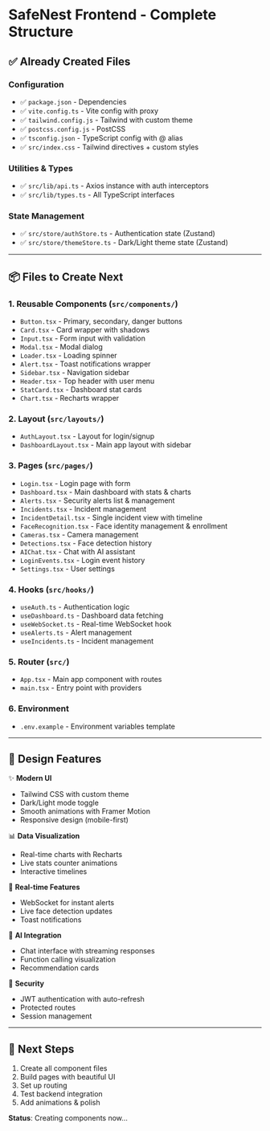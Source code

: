 # SafeNest Frontend - Complete Structure

## ✅ Already Created Files

### Configuration
- ✅ `package.json` - Dependencies
- ✅ `vite.config.ts` - Vite config with proxy
- ✅ `tailwind.config.js` - Tailwind with custom theme
- ✅ `postcss.config.js` - PostCSS
- ✅ `tsconfig.json` - TypeScript config with @ alias
- ✅ `src/index.css` - Tailwind directives + custom styles

### Utilities & Types
- ✅ `src/lib/api.ts` - Axios instance with auth interceptors
- ✅ `src/lib/types.ts` - All TypeScript interfaces

### State Management
- ✅ `src/store/authStore.ts` - Authentication state (Zustand)
- ✅ `src/store/themeStore.ts` - Dark/Light theme state (Zustand)

---

## 📦 Files to Create Next

### 1. Reusable Components (`src/components/`)
- `Button.tsx` - Primary, secondary, danger buttons
- `Card.tsx` - Card wrapper with shadows
- `Input.tsx` - Form input with validation
- `Modal.tsx` - Modal dialog
- `Loader.tsx` - Loading spinner
- `Alert.tsx` - Toast notifications wrapper
- `Sidebar.tsx` - Navigation sidebar
- `Header.tsx` - Top header with user menu
- `StatCard.tsx` - Dashboard stat cards
- `Chart.tsx` - Recharts wrapper

### 2. Layout (`src/layouts/`)
- `AuthLayout.tsx` - Layout for login/signup
- `DashboardLayout.tsx` - Main app layout with sidebar

### 3. Pages (`src/pages/`)
- `Login.tsx` - Login page with form
- `Dashboard.tsx` - Main dashboard with stats & charts
- `Alerts.tsx` - Security alerts list & management
- `Incidents.tsx` - Incident management
- `IncidentDetail.tsx` - Single incident view with timeline
- `FaceRecognition.tsx` - Face identity management & enrollment
- `Cameras.tsx` - Camera management
- `Detections.tsx` - Face detection history
- `AIChat.tsx` - Chat with AI assistant
- `LoginEvents.tsx` - Login event history
- `Settings.tsx` - User settings

### 4. Hooks (`src/hooks/`)
- `useAuth.ts` - Authentication logic
- `useDashboard.ts` - Dashboard data fetching
- `useWebSocket.ts` - Real-time WebSocket hook
- `useAlerts.ts` - Alert management
- `useIncidents.ts` - Incident management

### 5. Router (`src/`)
- `App.tsx` - Main app component with routes
- `main.tsx` - Entry point with providers

### 6. Environment
- `.env.example` - Environment variables template

---

## 🎨 Design Features

✨ **Modern UI**
- Tailwind CSS with custom theme
- Dark/Light mode toggle
- Smooth animations with Framer Motion
- Responsive design (mobile-first)

📊 **Data Visualization**
- Real-time charts with Recharts
- Live stats counter animations
- Interactive timelines

🔔 **Real-time Features**
- WebSocket for instant alerts
- Live face detection updates
- Toast notifications

🤖 **AI Integration**
- Chat interface with streaming responses
- Function calling visualization
- Recommendation cards

🔐 **Security**
- JWT authentication with auto-refresh
- Protected routes
- Session management

---

## 🚀 Next Steps

1. Create all component files
2. Build pages with beautiful UI
3. Set up routing
4. Test backend integration
5. Add animations & polish

**Status**: Creating components now...
